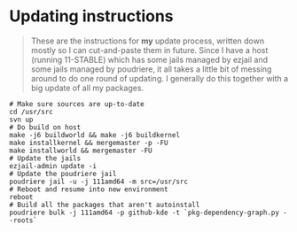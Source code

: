 # Updating instructions

> These are the instructions for **my** update process, written
> down mostly so I can cut-and-paste them in future.
> Since I have a host (running 11-STABLE) which has some
> jails managed by ezjail and some jails managed by poudriere,
> it all takes a little bit of messing around to do one round
> of updating. I generally do this together with a big update
> of all my packages.

```
# Make sure sources are up-to-date
cd /usr/src
svn up
# Do build on host
make -j6 buildworld && make -j6 buildkernel 
make installkernel && mergemaster -p -FU
make installworld && mergemaster -FU
# Update the jails
ezjail-admin update -i
# Update the poudriere jail
poudriere jail -u -j 111amd64 -m src=/usr/src
# Reboot and resume into new environment
reboot
# Build all the packages that aren't autoinstall
poudriere bulk -j 111amd64 -p github-kde -t `pkg-dependency-graph.py --roots`
```
